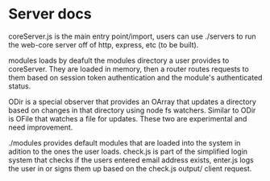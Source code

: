 # Server docs

coreServer.js is the main entry point/import, users can use ./servers to run the web-core server off of http, express, etc (to be built).

modules loads by deafult the modules directory a user provides to coreServer. They are loaded in memory, then a router routes requests to 
them based on session token authentication and the module's authenticated status.

ODir is a special observer that provides an OArray that updates a directory based on changes in that directory using node fs watchers.
Similar to ODir is OFile that watches a file for updates. These two are experimental and need improvement.

./modules provides default modules that are loaded into the system in adition to the ones the user loads. check.js is part of the simplified
login system that checks if the users entered email address exists, enter.js logs the user in or signs them up based on the check.js output/
client request.
